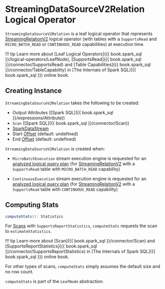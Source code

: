 # StreamingDataSourceV2Relation Logical Operator

`StreamingDataSourceV2Relation` is a leaf logical operator that represents [StreamingRelationV2](StreamingRelationV2.md) logical operator (with tables with a `SupportsRead` and `MICRO_BATCH_READ` or `CONTINUOUS_READ` capabilities) at execution time.

!!! tip
    Learn more about [Leaf Logical Operators]({{ book.spark_sql }}/logical-operators/LeafNode), [SupportsRead]({{ book.spark_sql }}/connector/SupportsRead) and [Table Capabilities]({{ book.spark_sql }}/connector/TableCapability) in [The Internals of Spark SQL]({{ book.spark_sql }}) online book.

## Creating Instance

`StreamingDataSourceV2Relation` takes the following to be created:

* <span id="output"> Output Attributes ([Spark SQL]({{ book.spark_sql }}/expressions/Attribute))
* <span id="scan"> `Scan` ([Spark SQL]({{ book.spark_sql }}/connector/Scan))
* <span id="stream"> [SparkDataStream](../SparkDataStream.md)
* <span id="startOffset"> Start [Offset](../Offset.md) (default: undefined)
* <span id="endOffset"> End [Offset](../Offset.md) (default: undefined)

`StreamingDataSourceV2Relation` is created when:

* `MicroBatchExecution` stream execution engine is requested for an [analyzed logical query plan](../micro-batch-execution/MicroBatchExecution.md#logicalPlan) (for [StreamingRelationV2](StreamingRelationV2.md) with a `SupportsRead` table with `MICRO_BATCH_READ` capability)

* `ContinuousExecution` stream execution engine is requested for an [analyzed logical query plan](../continuous-execution/ContinuousExecution.md#logicalPlan) (for [StreamingRelationV2](StreamingRelationV2.md) with a `SupportsRead` table with `CONTINUOUS_READ` capability)

## <span id="computeStats"> Computing Stats

```scala
computeStats(): Statistics
```

For [Scans](#scan) with `SupportsReportStatistics`, `computeStats` requests the scan to `estimateStatistics`.

!!! tip
    Learn more about [Scan]({{ book.spark_sql }}/connector/Scan) and [SupportsReportStatistics]({{ book.spark_sql }}/connector/SupportsReportStatistics) in [The Internals of Spark SQL]({{ book.spark_sql }}) online book.

For other types of scans, `computeStats` simply assumes the default size and no row count.

`computeStats` is part of the `LeafNode` abstraction.
